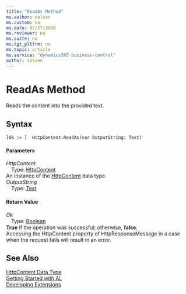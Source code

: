 ```yaml
---
title: "ReadAs Method"
ms.author: solsen
ms.custom: na
ms.date: 07/27/2018
ms.reviewer: na
ms.suite: na
ms.tgt_pltfrm: na
ms.topic: article
ms.service: "dynamics365-business-central"
author: solsen
---
```

[//]: # (START>DO_NOT_EDIT)
[//]: # (IMPORTANT:Do not edit any of the content between here and the END>DO_NOT_EDIT.)
[//]: # (Any modifications should be made in the .resx files in the ModernDev repo.)
# ReadAs Method
Reads the content into the provided text.

## Syntax
```
[Ok := ]  HttpContent.ReadAs(var OutputString: Text)
```
#### Parameters
*HttpContent*  
&emsp;Type: [HttpContent](httpcontent-data-type.md)  
An instance of the [HttpContent](httpcontent-data-type.md) data type.  
*OutputString*  
&emsp;Type: [Text](text-data-type.md)  
  


#### Return Value
*Ok*  
&emsp;Type: [Boolean](boolean-data-type.md)  
**True** if the operation was successful; otherwise, **false**.  
Accessing the HttpContent property of HttpResponseMessage in a case when the request fails will result in an error.  


[//]: # (IMPORTANT: END>DO_NOT_EDIT)
## See Also
[HttpContent Data Type](httpcontent-data-type.md)  
[Getting Started with AL](../devenv-get-started.md)  
[Developing Extensions](../devenv-dev-overview.md)